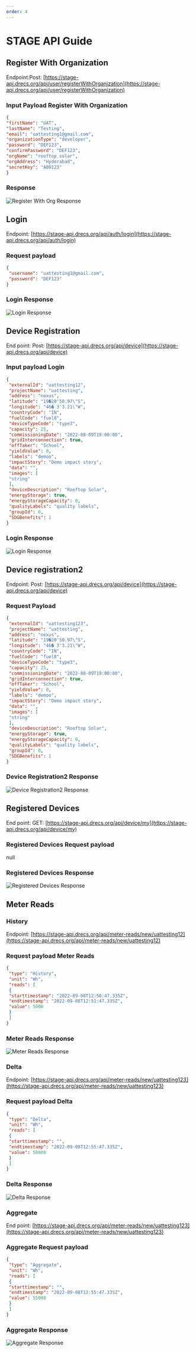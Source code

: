 ```yaml
---
order: 4
---
```


# STAGE API Guide

## Register With Organization

Endpoint:Post: [https://stage-api.drecs.org/api/user/registerWithOrganization](https://stage-api.drecs.org/api/user/registerWithOrganization)

### Input Payload Register With Organization

```json
{
"firstName": "UAT",
"lastName": "Testing",
"email": "uattesting1@gmail.com",
"organizationType": "developer",
"password": "DEF123",
"confirmPassword": "DEF123",
"orgName": "rooftop solar",
"orgAddress": "Hyderabad",
"secretKey": "AB0123"
}

```

### Response

![Register With Org Response](<./img/Screenshot 2024-06-04 113355.png>)

## Login

Endpoint: [https://stage-api.drecs.org/api/auth/login](https://stage-api.drecs.org/api/auth/login)

### Request payload

```json
{
 "username": "uattesting1@gmail.com",
 "password": "DEF123"
}
```

### Login Response

![Login Response](./img/image.png)

## Device Registration

End point: Post: [https://stage-api.drecs.org/api/device](https://stage-api.drecs.org/api/device)

### Input payload Login

```json
{
 "externalId": "uattesting12",
 "projectName": "uattesting",
 "address": "nexus",
 "latitude": "19�20'50.97\"S",
 "longitude": "46� 3'3.21\"W",
 "countryCode": "IN",
 "fuelCode": "fuel8",
 "deviceTypeCode": "type3",
 "capacity": 25,
 "commissioningDate": "2022-08-09T19:00:00",
 "gridInterconnection": true,
 "offTaker": "School",
 "yieldValue": 0,
 "labels": "demoo",
 "impactStory": "Demo impact story",
 "data": "",
 "images": [
 "string"
 ],
 "deviceDescription": "Rooftop Solar",
 "energyStorage": true,
 "energyStorageCapacity": 0,
 "qualityLabels": "quality labels",
 "groupId": 0,
 "SDGBenefits": 1
}
```

### Login Response

![Login Response](./img/image-1.png)

## Device registration2

Endpoint: Post: [https://stage-api.drecs.org/api/device](https://stage-api.drecs.org/api/device)

### Request Payload

```json
{
 "externalId": "uattesting123",
 "projectName": "uattesting",
 "address": "nexus",
 "latitude": "19�20'50.97\"S",
 "longitude": "46� 3'3.21\"W",
 "countryCode": "IN",
 "fuelCode": "fuel8",
 "deviceTypeCode": "type3",
 "capacity": 25,
 "commissioningDate": "2022-08-09T19:00:00",
 "gridInterconnection": true,
 "offTaker": "School",
 "yieldValue": 0,
 "labels": "demoo",
 "impactStory": "Demo impact story",
 "data": "",
 "images": [
 "string"
 ],
 "deviceDescription": "Rooftop Solar",
 "energyStorage": true,
 "energyStorageCapacity": 0,
 "qualityLabels": "quality labels",
 "groupId": 0,
 "SDGBenefits": 1
}
```

### Device Registration2 Response

![Device Registration2 Response](<./img/Screenshot 2024-06-04 115321.png>)

## Registered Devices

End point: GET: [https://stage-api.drecs.org/api/device/my](https://stage-api.drecs.org/api/device/my)

### Registered Devices Request payload

null

### Registered Devices Response

![Registered Devices Response](<./img/Screenshot 2024-06-04 120226.png>)

## Meter Reads

### History

Endpoint: [https://stage-api.drecs.org/api/meter-reads/new/uattesting12](https://stage-api.drecs.org/api/meter-reads/new/uattesting12)

### Request payload Meter Reads

```json
{
 "type": "History",
 "unit": "Wh",
 "reads": [
 {
 "starttimestamp": "2022-09-08T12:50:47.335Z",
 "endtimestamp": "2022-09-08T12:51:47.335Z",
 "value": 5000
 }
 ]
}
```

### Meter Reads Response

![Meter Reads Response](<./img/Screenshot 2024-06-04 121236.png>)

### Delta

Endpoint: [https://stage-api.drecs.org/api/meter-reads/new/uattesting123](https://stage-api.drecs.org/api/meter-reads/new/uattesting123)

### Request payload Delta

```json
{
 "type": "Delta",
 "unit": "Wh",
 "reads": [
 {
 "starttimestamp": "",
 "endtimestamp": "2022-09-08T12:55:47.335Z",
 "value": 50000
 }
 ]
}
```

### Delta Response

![Delta Response](<./img/Screenshot 2024-06-04 121723.png>)

### Aggregate

End point: [https://stage-api.drecs.org/api/meter-reads/new/uattesting123](https://stage-api.drecs.org/api/meter-reads/new/uattesting123)

### Aggregate Request payload

```json
{
 "type": "Aggregate",
 "unit": "Wh",
 "reads": [
 {
 "starttimestamp": "",
 "endtimestamp": "2022-09-08T12:55:47.335Z",
 "value": 55000
 }
 ]
}
```

### Aggregate Response

![Aggregate Response](<./img/Screenshot 2024-06-04 122031.png>)

